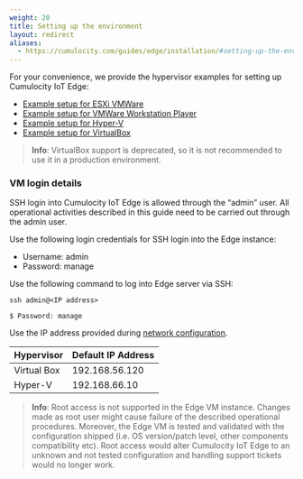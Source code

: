 ```yaml
---
weight: 20
title: Setting up the environment
layout: redirect
aliases:
  - https://cumulocity.com/guides/edge/installation/#setting-up-the-environment
---
```



For your convenience, we provide the hypervisor examples for setting up Cumulocity IoT Edge:

* [Example setup for ESXi VMWare](/edge/installation#setting-up-esxi)
* [Example setup for VMWare Workstation Player](/edge/installation#setting-up-vmware)
* [Example setup for Hyper-V](/edge/installation#setting-up-hyper-v)
* [Example setup for VirtualBox](/edge/installation#setting-up-virtual-box)


>**Info**: VirtualBox support is deprecated, so it is not recommended to use it in a production environment.


### VM login details

SSH login into Cumulocity IoT Edge is allowed through the “admin” user. All operational activities described in this guide need to be carried out through the admin user.

Use the following login credentials for SSH login into the Edge instance:
 
* Username: admin
* Password: manage

Use the following command to log into Edge server via SSH:

```shell	
ssh admin@<IP address>
	
$ Password: manage
```
	
Use the IP address provided during [network configuration](/edge/installation#configuration).

|Hypervisor|Default IP Address|
|:---|:---|
|Virtual Box|192.168.56.120
|Hyper-V|192.168.66.10

>**Info**: 
Root access is not supported in the Edge VM instance. Changes made as root user might cause failure of the described operational procedures. 
Moreover, the Edge VM is tested and validated with the configuration shipped (i.e. OS version/patch level, other components compatibility etc). Root access would alter Cumulocity IoT Edge to an unknown and not tested configuration and handling support tickets would no longer work. 

